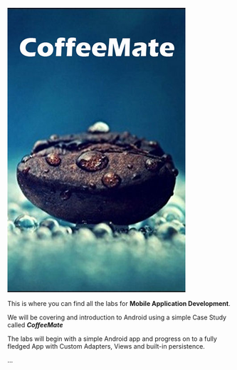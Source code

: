 ![](cover.jpg)

This is where you can find all the labs for **Mobile Application Development**.

We will be covering and introduction to Android using a simple Case Study called ***CoffeeMate***

The labs will begin with a simple Android app and progress on to a fully fledged App with Custom Adapters, Views and built-in persistence.

...